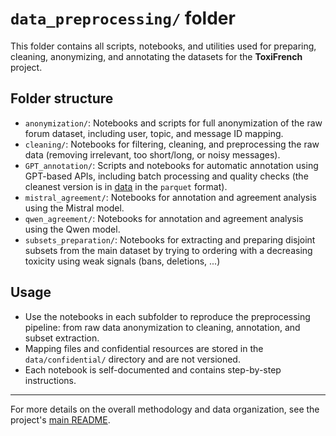 # `data_preprocessing/` folder

This folder contains all scripts, notebooks, and utilities used for preparing, cleaning, anonymizing, and annotating the datasets for the **ToxiFrench** project.

## Folder structure

- `anonymization/`: Notebooks and scripts for full anonymization of the raw forum dataset, including user, topic, and message ID mapping.
- `cleaning/`: Notebooks for filtering, cleaning, and preprocessing the raw data (removing irrelevant, too short/long, or noisy messages).
- `GPT_annotation/`: Scripts and notebooks for automatic annotation using GPT-based APIs, including batch processing and quality checks (the cleanest version is in [data](../data/cleaned_annotation/) in the `parquet` format).
- `mistral_agreement/`: Notebooks for annotation and agreement analysis using the Mistral model.
- `qwen_agreement/`: Notebooks for annotation and agreement analysis using the Qwen model.
- `subsets_preparation/`: Notebooks for extracting and preparing disjoint subsets from the main dataset by trying to ordering with a decreasing toxicity using weak signals (bans, deletions, ...)

## Usage

- Use the notebooks in each subfolder to reproduce the preprocessing pipeline: from raw data anonymization to cleaning, annotation, and subset extraction.
- Mapping files and confidential resources are stored in the `data/confidential/` directory and are not versioned.
- Each notebook is self-documented and contains step-by-step instructions.

---

For more details on the overall methodology and data organization, see the project's [main README](../README.md).
